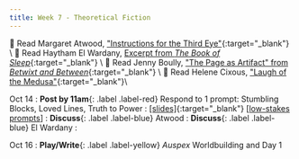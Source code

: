 ```yaml
---
title: Week 7 - Theoretical Fiction
---
```


📖 Read Margaret Atwood, ["Instructions for the Third Eye"](/assets/pdfs/atwood_instructions_for_third_eye.pdf){:target="_blank"} \\
📖 Read Haytham El Wardany, [Excerpt from *The Book of Sleep*](#){:target="_blank"} \\
📖 Read Jenny Boully, ["The Page as Artifact" from *Betwixt and Between*](/assets/pdfs/boully_page_as_artifact.pdf){:target="_blank"} \\
📖 Read Helene Cixous, ["Laugh of the Medusa"](/assets/pdfs/cixous_laugh_of_medusa.pdf){:target="_blank"}\\

Oct 14
: **Post by 11am**{: .label .label-red} Respond to 1 prompt: Stumbling Blocks, Loved Lines, Truth to Power
  : [[slides]](#){:target="_blank"}  [[low-stakes prompts](/prompts.md)]
: **Discuss**{: .label .label-blue} Atwood
: **Discuss**{: .label .label-blue} El Wardany
  : &nbsp;
  
Oct 16
: **Play/Write**{: .label .label-yellow} *Auspex* Worldbuilding and Day 1